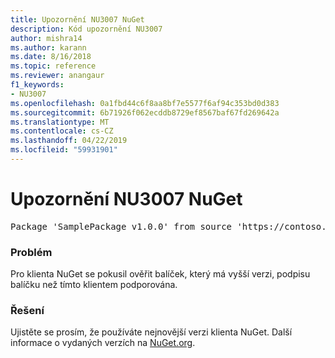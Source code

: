 ```yaml
---
title: Upozornění NU3007 NuGet
description: Kód upozornění NU3007
author: mishra14
ms.author: karann
ms.date: 8/16/2018
ms.topic: reference
ms.reviewer: anangaur
f1_keywords:
- NU3007
ms.openlocfilehash: 0a1fbd44c6f8aa8bf7e5577f6af94c353bd0d383
ms.sourcegitcommit: 6b71926f062ecddb8729ef8567baf67fd269642a
ms.translationtype: MT
ms.contentlocale: cs-CZ
ms.lasthandoff: 04/22/2019
ms.locfileid: "59931901"
---
```

# <a name="nuget-warning-nu3007"></a>Upozornění NU3007 NuGet

<pre>Package 'SamplePackage v1.0.0' from source 'https://contoso.com/index.json': The package signature format version is not supported. Updating your client may solve this problem.</pre>

### <a name="issue"></a>Problém

Pro klienta NuGet se pokusil ověřit balíček, který má vyšší verzi, podpisu balíčku než tímto klientem podporována.


### <a name="solution"></a>Řešení

Ujistěte se prosím, že používáte nejnovější verzi klienta NuGet. Další informace o vydaných verzích na [NuGet.org](https://www.nuget.org/downloads).


